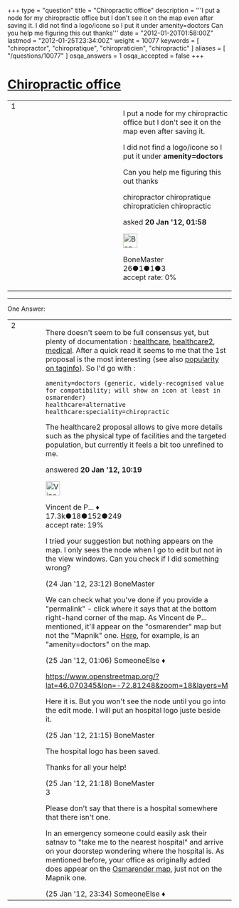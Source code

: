 +++
type = "question"
title = "Chiropractic office"
description = '''I put a node for my chiropractic office but I don&#x27;t see it on the map even after saving it. I did not find a logo/icone so I put it under amenity=doctors Can you help me figuring this out thanks'''
date = "2012-01-20T01:58:00Z"
lastmod = "2012-01-25T23:34:00Z"
weight = 10077
keywords = [ "chiropractor", "chiropratique", "chiropraticien", "chiropractic" ]
aliases = [ "/questions/10077" ]
osqa_answers = 1
osqa_accepted = false
+++

<div class="headNormal">

# [Chiropractic office](/questions/10077/chiropractic-office)

</div>

<div id="main-body">

<div id="askform">

<table id="question-table" style="width:100%;">
<colgroup>
<col style="width: 50%" />
<col style="width: 50%" />
</colgroup>
<tbody>
<tr>
<td style="width: 30px; vertical-align: top"><div class="vote-buttons">
<span id="post-10077-upvote" class="ajax-command post-vote up" rel="nofollow" title="I like this post (click again to cancel)"> </span>
<div id="post-10077-score" class="post-score" title="current number of votes">
1
</div>
<span id="post-10077-downvote" class="ajax-command post-vote down" rel="nofollow" title="I dont like this post (click again to cancel)"> </span> <span id="favorite-mark" class="ajax-command favorite-mark" rel="nofollow" title="mark/unmark this question as favorite (click again to cancel)"> </span>
<div id="favorite-count" class="favorite-count">
&#10;</div>
</div></td>
<td><div id="item-right">
<div class="question-body">
<p>I put a node for my chiropractic office but I don't see it on the map even after saving it.</p>
<p>I did not find a logo/icone so I put it under <strong>amenity=doctors</strong></p>
<p>Can you help me figuring this out thanks</p>
</div>
<div id="question-tags" class="tags-container tags">
<span class="post-tag tag-link-chiropractor" rel="tag" title="see questions tagged &#39;chiropractor&#39;">chiropractor</span> <span class="post-tag tag-link-chiropratique" rel="tag" title="see questions tagged &#39;chiropratique&#39;">chiropratique</span> <span class="post-tag tag-link-chiropraticien" rel="tag" title="see questions tagged &#39;chiropraticien&#39;">chiropraticien</span> <span class="post-tag tag-link-chiropractic" rel="tag" title="see questions tagged &#39;chiropractic&#39;">chiropractic</span>
</div>
<div id="question-controls" class="post-controls">
&#10;</div>
<div class="post-update-info-container">
<div class="post-update-info post-update-info-user">
<p>asked <strong>20 Jan '12, 01:58</strong></p>
<img src="https://secure.gravatar.com/avatar/3484c447b805089613b98577733ad55e?s=32&amp;d=identicon&amp;r=g" class="gravatar" width="32" height="32" alt="BoneMaster&#39;s gravatar image" />
<p><span>BoneMaster</span><br />
<span class="score" title="26 reputation points">26</span><span title="1 badges"><span class="badge1">●</span><span class="badgecount">1</span></span><span title="1 badges"><span class="silver">●</span><span class="badgecount">1</span></span><span title="3 badges"><span class="bronze">●</span><span class="badgecount">3</span></span><br />
<span class="accept_rate" title="Rate of the user&#39;s accepted answers">accept rate:</span> <span title="BoneMaster has no accepted answers">0%</span></p>
</div>
</div>
<div id="comments-container-10077" class="comments-container">
&#10;</div>
<div id="comment-tools-10077" class="comment-tools">
&#10;</div>
<div class="clear">
&#10;</div>
<div id="comment-10077-form-container" class="comment-form-container">
&#10;</div>
<div class="clear">
&#10;</div>
</div></td>
</tr>
</tbody>
</table>

------------------------------------------------------------------------

<div class="tabBar">

<span id="sort-top"></span>

<div class="headQuestions">

One Answer:

</div>

</div>

<span id="10096"></span>

<div id="answer-container-10096" class="answer">

<table style="width:100%;">
<colgroup>
<col style="width: 50%" />
<col style="width: 50%" />
</colgroup>
<tbody>
<tr>
<td style="width: 30px; vertical-align: top"><div class="vote-buttons">
<span id="post-10096-upvote" class="ajax-command post-vote up" rel="nofollow" title="I like this post (click again to cancel)"> </span>
<div id="post-10096-score" class="post-score" title="current number of votes">
2
</div>
<span id="post-10096-downvote" class="ajax-command post-vote down" rel="nofollow" title="I dont like this post (click again to cancel)"> </span>
</div></td>
<td><div class="item-right">
<div class="answer-body">
<p>There doesn't seem to be full consensus yet, but plenty of documentation : <a href="https://wiki.openstreetmap.org/wiki/Proposed_features/Healthcare">healthcare</a>, <a href="https://wiki.openstreetmap.org/wiki/Proposed_features/Healthcare_2.0">healthcare2</a>, <a href="https://wiki.openstreetmap.org/wiki/Proposed_features/Medical">medical</a>. After a quick read it seems to me that the 1st proposal is the most interesting (see also <a href="http://taginfo.openstreetmap.org/search?q=healthcare#keys">popularity on taginfo</a>). So I'd go with :</p>
<pre><code>amenity=doctors (generic, widely-recognised value for compatibility; will show an icon at least in osmarender)
healthcare=alternative
healthcare:speciality=chiropractic</code></pre>
<p>The healthcare2 proposal allows to give more details such as the physical type of facilities and the targeted population, but currently it feels a bit too unrefined to me.</p>
</div>
<div class="answer-controls post-controls">
&#10;</div>
<div class="post-update-info-container">
<div class="post-update-info post-update-info-user">
<p>answered <strong>20 Jan '12, 10:19</strong></p>
<img src="https://secure.gravatar.com/avatar/d20f86db9a6f03cb070e9fbaaf0b7228?s=32&amp;d=identicon&amp;r=g" class="gravatar" width="32" height="32" alt="Vincent%20de%20Phily&#39;s gravatar image" />
<p><span>Vincent de P... ♦</span><br />
<span class="score" title="17304 reputation points"><span>17.3k</span></span><span title="18 badges"><span class="badge1">●</span><span class="badgecount">18</span></span><span title="152 badges"><span class="silver">●</span><span class="badgecount">152</span></span><span title="249 badges"><span class="bronze">●</span><span class="badgecount">249</span></span><br />
<span class="accept_rate" title="Rate of the user&#39;s accepted answers">accept rate:</span> <span title="Vincent de Phily has 64 accepted answers">19%</span></p>
</div>
</div>
<div id="comments-container-10096" class="comments-container">
<span id="10198"></span>
<div id="comment-10198" class="comment">
<div id="post-10198-score" class="comment-score">
&#10;</div>
<div class="comment-text">
<p>I tried your suggestion but nothing appears on the map. I only sees the node when I go to edit but not in the view windows. Can you check if I did something wrong?</p>
</div>
<div id="comment-10198-info" class="comment-info">
<span class="comment-age">(24 Jan '12, 23:12)</span> <span class="comment-user userinfo">BoneMaster</span>
</div>
</div>
<span id="10199"></span>
<div id="comment-10199" class="comment">
<div id="post-10199-score" class="comment-score">
&#10;</div>
<div class="comment-text">
<p>We can check what you've done if you provide a "permalink" - click where it says that at the bottom right-hand corner of the map. As Vincent de P... mentioned, it'll appear on the "osmarender" map but not the "Mapnik" one. <a href="https://www.openstreetmap.org/?lat=53.99836&amp;lon=-1.05759&amp;zoom=17&amp;layers=O">Here</a>, for example, is an "amenity=doctors" on the map.</p>
</div>
<div id="comment-10199-info" class="comment-info">
<span class="comment-age">(25 Jan '12, 01:06)</span> <span class="comment-user userinfo">SomeoneElse ♦</span>
</div>
</div>
<span id="10219"></span>
<div id="comment-10219" class="comment">
<div id="post-10219-score" class="comment-score">
&#10;</div>
<div class="comment-text">
<p><a href="https://www.openstreetmap.org/?lat=46.070345&amp;lon=-72.81248&amp;zoom=18&amp;layers=M">https://www.openstreetmap.org/?lat=46.070345&amp;lon=-72.81248&amp;zoom=18&amp;layers=M</a></p>
<p>Here it is. But you won't see the node until you go into the edit mode. I will put an hospital logo juste beside it.</p>
</div>
<div id="comment-10219-info" class="comment-info">
<span class="comment-age">(25 Jan '12, 21:15)</span> <span class="comment-user userinfo">BoneMaster</span>
</div>
</div>
<span id="10220"></span>
<div id="comment-10220" class="comment">
<div id="post-10220-score" class="comment-score">
&#10;</div>
<div class="comment-text">
<p>The hospital logo has been saved.</p>
<p>Thanks for all your help!</p>
</div>
<div id="comment-10220-info" class="comment-info">
<span class="comment-age">(25 Jan '12, 21:18)</span> <span class="comment-user userinfo">BoneMaster</span>
</div>
</div>
<span id="10225"></span>
<div id="comment-10225" class="comment">
<div id="post-10225-score" class="comment-score">
3
</div>
<div class="comment-text">
<p>Please don't say that there is a hospital somewhere that there isn't one.<br />
</p>
<p>In an emergency someone could easily ask their satnav to "take me to the nearest hospital" and arrive on your doorstep wondering where the hospital is. As mentioned before, your office as originally added does appear on the <a href="https://www.openstreetmap.org/?lat=46.06942&amp;lon=-72.8122&amp;zoom=17&amp;layers=O">Osmarender map</a>, just not on the Mapnik one.</p>
</div>
<div id="comment-10225-info" class="comment-info">
<span class="comment-age">(25 Jan '12, 23:34)</span> <span class="comment-user userinfo">SomeoneElse ♦</span>
</div>
</div>
</div>
<div id="comment-tools-10096" class="comment-tools">
&#10;</div>
<div class="clear">
&#10;</div>
<div id="comment-10096-form-container" class="comment-form-container">
&#10;</div>
<div class="clear">
&#10;</div>
</div></td>
</tr>
</tbody>
</table>

</div>

<div class="paginator-container-left">

</div>

</div>

</div>

